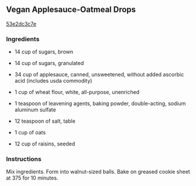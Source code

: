 ## Vegan Applesauce-Oatmeal Drops

[53e2dc3c7e](http://www.food.com/recipe/vegan-applesauce-oatmeal-drops-68419)

### Ingredients

 - 14 cup of sugars, brown

 - 14 cup of sugars, granulated

 - 34 cup of applesauce, canned, unsweetened, without added ascorbic acid (includes usda commodity)

 - 1 cup of wheat flour, white, all-purpose, unenriched

 - 1 teaspoon of leavening agents, baking powder, double-acting, sodium aluminum sulfate

 - 12 teaspoon of salt, table

 - 1 cup of oats

 - 12 cup of raisins, seeded

### Instructions

Mix ingredients. Form into walnut-sized balls. Bake on greased cookie sheet at 375 for 10 minutes.